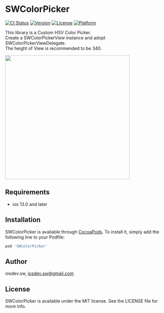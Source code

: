 # SWColorPicker

[![CI Status](https://img.shields.io/travis/iosdev.sw/SWColorPicker.svg?style=flat)](https://travis-ci.org/iosdev.sw/SWColorPicker)
[![Version](https://img.shields.io/cocoapods/v/SWColorPicker.svg?style=flat)](https://cocoapods.org/pods/SWColorPicker)
[![License](https://img.shields.io/cocoapods/l/SWColorPicker.svg?style=flat)](https://cocoapods.org/pods/SWColorPicker)
[![Platform](https://img.shields.io/cocoapods/p/SWColorPicker.svg?style=flat)](https://cocoapods.org/pods/SWColorPicker)

This library is a Custom HSV Color Picker.<br>
Create a SWColorPickerView instance and adopt SWColorPickerViewDelegate.<br>
The height of View is recommended to be 340.<br>

<img src = "https://user-images.githubusercontent.com/61108853/210138206-be216c44-70c6-4572-afa2-8d989c874c84.jpg" width ="400">


## Requirements
- ios 13.0 and later

## Installation

SWColorPicker is available through [CocoaPods](https://cocoapods.org). To install
it, simply add the following line to your Podfile:

```ruby
pod 'SWColorPicker'
```

## Author

iosdev.sw, iosdev.sw@gmail.com

## License

SWColorPicker is available under the MIT license. See the LICENSE file for more info.
